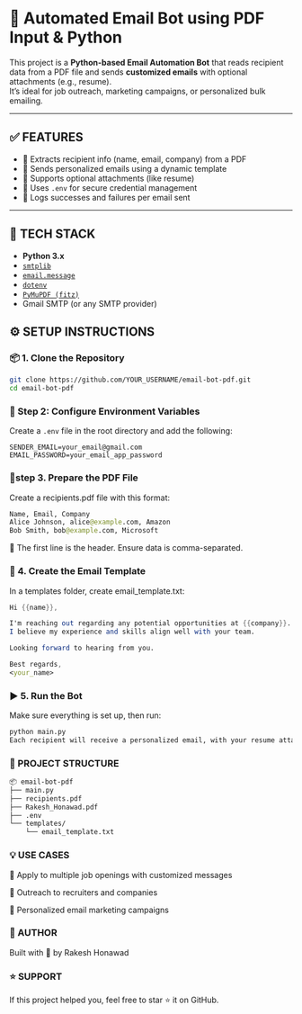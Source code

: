 # 📧 Automated Email Bot using PDF Input & Python

This project is a **Python-based Email Automation Bot** that reads recipient data from a PDF file and sends **customized emails** with optional attachments (e.g., resume).  
It’s ideal for job outreach, marketing campaigns, or personalized bulk emailing.

---

## ✅ FEATURES

- 📄 Extracts recipient info (name, email, company) from a PDF  
- 📨 Sends personalized emails using a dynamic template  
- 📎 Supports optional attachments (like resume)  
- 🔐 Uses `.env` for secure credential management  
- 📜 Logs successes and failures per email sent  

---

## 🧰 TECH STACK

- **Python 3.x**  
- [`smtplib`](https://docs.python.org/3/library/smtplib.html)  
- [`email.message`](https://docs.python.org/3/library/email.message.html)  
- [`dotenv`](https://pypi.org/project/python-dotenv/)  
- [`PyMuPDF (fitz)`](https://pymupdf.readthedocs.io/en/latest/)  
- Gmail SMTP (or any SMTP provider)  

## ⚙️ SETUP INSTRUCTIONS

### 📦 1. Clone the Repository

```bash
git clone https://github.com/YOUR_USERNAME/email-bot-pdf.git
cd email-bot-pdf
```
### 🔐 Step 2: Configure Environment Variables

Create a `.env` file in the root directory and add the following:

```env
SENDER_EMAIL=your_email@gmail.com
EMAIL_PASSWORD=your_email_app_password
```
### 📄step 3. Prepare the PDF File
Create a recipients.pdf file with this format:

```graphql
Name, Email, Company
Alice Johnson, alice@example.com, Amazon
Bob Smith, bob@example.com, Microsoft
```
📝 The first line is the header. Ensure data is comma-separated.
### 📝 4. Create the Email Template
In a templates folder, create email_template.txt:
```mathematica
Hi {{name}},

I'm reaching out regarding any potential opportunities at {{company}}.  
I believe my experience and skills align well with your team.

Looking forward to hearing from you.

Best regards,  
<your_name>
```
### ▶️ 5. Run the Bot
Make sure everything is set up, then run:
```bash
python main.py
Each recipient will receive a personalized email, with your resume attached if configured.
```
### 📁 PROJECT STRUCTURE
```bash
📦 email-bot-pdf
├── main.py
├── recipients.pdf
├── Rakesh_Honawad.pdf
├── .env
└── templates/
    └── email_template.txt
```
### 💡 USE CASES
🚀 Apply to multiple job openings with customized messages

💼 Outreach to recruiters and companies

📢 Personalized email marketing campaigns

### 🙌 AUTHOR
Built with 💙 by Rakesh Honawad

### ⭐ SUPPORT
If this project helped you, feel free to star ⭐ it on GitHub.
